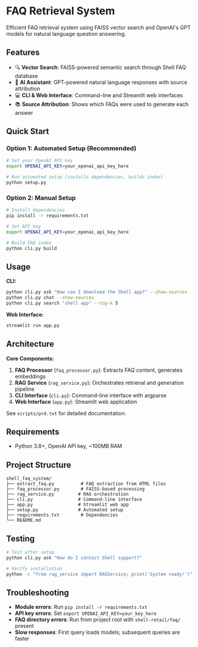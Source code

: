 # FAQ Retrieval System

Efficient FAQ retrieval system using FAISS vector search and OpenAI's GPT models for natural language question answering.

## Features

- 🔍 **Vector Search**: FAISS-powered semantic search through Shell FAQ database
- 🤖 **AI Assistant**: GPT-powered natural language responses with source attribution  
- 💻 **CLI & Web Interface**: Command-line and Streamlit web interfaces
- 📚 **Source Attribution**: Shows which FAQs were used to generate each answer

## Quick Start

### Option 1: Automated Setup (Recommended)
```bash
# Set your OpenAI API key
export OPENAI_API_KEY=your_openai_api_key_here

# Run automated setup (installs dependencies, builds index)
python setup.py
```

### Option 2: Manual Setup
```bash
# Install dependencies
pip install -r requirements.txt

# Set API key
export OPENAI_API_KEY=your_openai_api_key_here

# Build FAQ index
python cli.py build
```

## Usage

**CLI:**
```bash
python cli.py ask "How can I download the Shell app?" --show-sources
python cli.py chat --show-sources
python cli.py search "shell app" --top-k 5
```

**Web Interface:**
```bash
streamlit run app.py
```

## Architecture

**Core Components:**
1. **FAQ Processor** (`faq_processor.py`): Extracts FAQ content, generates embeddings
2. **RAG Service** (`rag_service.py`): Orchestrates retrieval and generation pipeline  
3. **CLI Interface** (`cli.py`): Command-line interface with argparse
4. **Web Interface** (`app.py`): Streamlit web application

See `scripts/prd.txt` for detailed documentation.

## Requirements

- Python 3.8+, OpenAI API key, ~100MB RAM

## Project Structure

```
shell_faq_system/
├── extract_faq.py          # FAQ extraction from HTML files
├── faq_processor.py        # FAISS-based processing
├── rag_service.py         # RAG orchestration  
├── cli.py                 # Command-line interface
├── app.py                 # Streamlit web app
├── setup.py               # Automated setup
├── requirements.txt        # Dependencies
└── README.md   
```

## Testing

```bash
# Test after setup
python cli.py ask "How do I contact Shell support?"

# Verify installation  
python -c "from rag_service import RAGService; print('System ready!')"
```

## Troubleshooting

- **Module errors**: Run `pip install -r requirements.txt`
- **API key errors**: Set `export OPENAI_API_KEY=your_key_here`  
- **FAQ directory errors**: Run from project root with `shell-retail/faq/` present
- **Slow responses**: First query loads models; subsequent queries are faster
